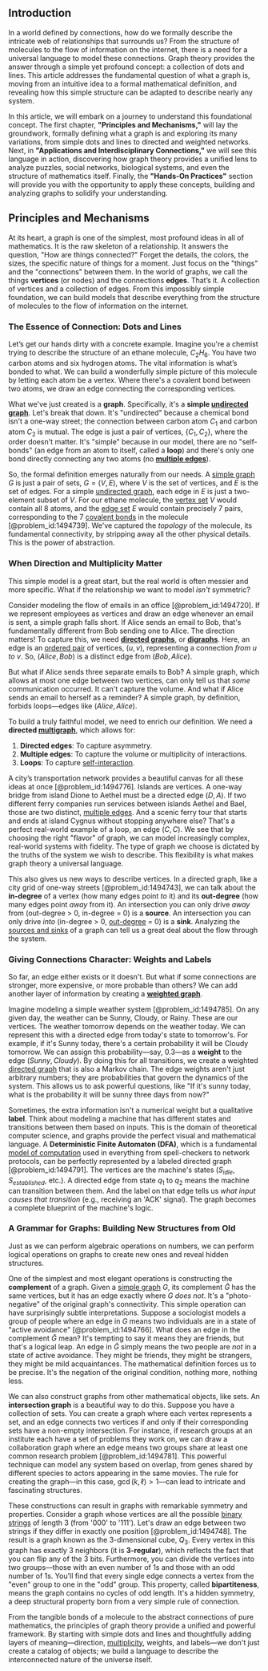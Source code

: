 ## Introduction
In a world defined by connections, how do we formally describe the intricate web of relationships that surrounds us? From the structure of molecules to the flow of information on the internet, there is a need for a universal language to model these connections. Graph theory provides the answer through a simple yet profound concept: a collection of dots and lines. This article addresses the fundamental question of what a graph is, moving from an intuitive idea to a formal mathematical definition, and revealing how this simple structure can be adapted to describe nearly any system.

In this article, we will embark on a journey to understand this foundational concept. The first chapter, **"Principles and Mechanisms,"** will lay the groundwork, formally defining what a graph is and exploring its many variations, from simple dots and lines to directed and weighted networks. Next, in **"Applications and Interdisciplinary Connections,"** we will see this language in action, discovering how graph theory provides a unified lens to analyze puzzles, social networks, biological systems, and even the structure of mathematics itself. Finally, the **"Hands-On Practices"** section will provide you with the opportunity to apply these concepts, building and analyzing graphs to solidify your understanding.

## Principles and Mechanisms

At its heart, a graph is one of the simplest, most profound ideas in all of mathematics. It is the raw skeleton of a relationship. It answers the question, "How are things connected?" Forget the details, the colors, the sizes, the specific nature of things for a moment. Just focus on the "things" and the "connections" between them. In the world of graphs, we call the things **vertices** (or nodes) and the connections **edges**. That’s it. A collection of vertices and a collection of edges. From this impossibly simple foundation, we can build models that describe everything from the structure of molecules to the flow of information on the internet.

### The Essence of Connection: Dots and Lines

Let’s get our hands dirty with a concrete example. Imagine you're a chemist trying to describe the structure of an ethane molecule, $C_2H_6$. You have two carbon atoms and six hydrogen atoms. The vital information is what’s bonded to what. We can build a wonderfully simple picture of this molecule by letting each atom be a vertex. Where there's a covalent bond between two atoms, we draw an edge connecting the corresponding vertices.

What we've just created is a **graph**. Specifically, it's a **simple [undirected graph](@article_id:262541)**. Let's break that down. It's "undirected" because a chemical bond isn't a one-way street; the connection between carbon atom $C_1$ and carbon atom $C_2$ is mutual. The edge is just a pair of vertices, $\{C_1, C_2\}$, where the order doesn't matter. It's "simple" because in our model, there are no "self-bonds" (an edge from an atom to itself, called a **loop**) and there's only one bond directly connecting any two atoms (no **[multiple edges](@article_id:273426)**).

So, the formal definition emerges naturally from our needs. A [simple graph](@article_id:274782) $G$ is just a pair of sets, $G = (V, E)$, where $V$ is the set of vertices, and $E$ is the set of edges. For a simple [undirected graph](@article_id:262541), each edge in $E$ is just a two-element subset of $V$. For our ethane molecule, the [vertex set](@article_id:266865) $V$ would contain all 8 atoms, and the [edge set](@article_id:266666) $E$ would contain precisely 7 pairs, corresponding to the 7 [covalent bonds](@article_id:136560) in the molecule [@problem_id:1494739]. We've captured the *topology* of the molecule, its fundamental connectivity, by stripping away all the other physical details. This is the power of abstraction.

### When Direction and Multiplicity Matter

This simple model is a great start, but the real world is often messier and more specific. What if the relationship we want to model *isn't* symmetric?

Consider modeling the flow of emails in an office [@problem_id:1494720]. If we represent employees as vertices and draw an edge whenever an email is sent, a simple graph falls short. If Alice sends an email to Bob, that's fundamentally different from Bob sending one to Alice. The direction matters! To capture this, we need **[directed graphs](@article_id:271816)**, or **[digraphs](@article_id:268891)**. Here, an edge is an [ordered pair](@article_id:147855) of vertices, $(u, v)$, representing a connection *from* $u$ *to* $v$. So, $(Alice, Bob)$ is a distinct edge from $(Bob, Alice)$.

But what if Alice sends three separate emails to Bob? A simple graph, which allows at most one edge between two vertices, can only tell us that *some* communication occurred. It can't capture the volume. And what if Alice sends an email to herself as a reminder? A simple graph, by definition, forbids loops—edges like $(Alice, Alice)$.

To build a truly faithful model, we need to enrich our definition. We need a **directed [multigraph](@article_id:261082)**, which allows for:
1.  **Directed edges**: To capture asymmetry.
2.  **Multiple edges**: To capture the volume or multiplicity of interactions.
3.  **Loops**: To capture [self-interaction](@article_id:200839).

A city’s transportation network provides a beautiful canvas for all these ideas at once [@problem_id:1494776]. Islands are vertices. A one-way bridge from island Dione to Aethel must be a directed edge $(D, A)$. If two different ferry companies run services between islands Aethel and Bael, those are two distinct, [multiple edges](@article_id:273426). And a scenic ferry tour that starts and ends at island Cygnus without stopping anywhere else? That's a perfect real-world example of a loop, an edge $(C, C)$. We see that by choosing the right "flavor" of graph, we can model increasingly complex, real-world systems with fidelity. The type of graph we choose is dictated by the truths of the system we wish to describe. This flexibility is what makes graph theory a universal language.

This also gives us new ways to describe vertices. In a directed graph, like a city grid of one-way streets [@problem_id:1494743], we can talk about the **in-degree** of a vertex (how many edges point *to* it) and its **out-degree** (how many edges point *away* from it). An intersection you can only drive *away* from (out-degree > 0, in-degree = 0) is a **source**. An intersection you can only drive *into* (in-degree > 0, [out-degree](@article_id:262687) = 0) is a **sink**. Analyzing the [sources and sinks](@article_id:262611) of a graph can tell us a great deal about the flow through the system.

### Giving Connections Character: Weights and Labels

So far, an edge either exists or it doesn't. But what if some connections are stronger, more expensive, or more probable than others? We can add another layer of information by creating a **[weighted graph](@article_id:268922)**.

Imagine modeling a simple weather system [@problem_id:1494785]. On any given day, the weather can be Sunny, Cloudy, or Rainy. These are our vertices. The weather tomorrow depends on the weather today. We can represent this with a directed edge from today's state to tomorrow's. For example, if it's Sunny today, there's a certain probability it will be Cloudy tomorrow. We can assign this probability—say, $0.3$—as a **weight** to the edge $(Sunny, Cloudy)$. By doing this for all transitions, we create a weighted [directed graph](@article_id:265041) that is also a Markov chain. The edge weights aren't just arbitrary numbers; they are probabilities that govern the dynamics of the system. This allows us to ask powerful questions, like "If it's sunny today, what is the probability it will be sunny three days from now?"

Sometimes, the extra information isn't a numerical weight but a qualitative **label**. Think about modeling a machine that has different states and transitions between them based on inputs. This is the domain of theoretical computer science, and graphs provide the perfect visual and mathematical language. A **Deterministic Finite Automaton (DFA)**, which is a fundamental [model of computation](@article_id:636962) used in everything from spell-checkers to network protocols, can be perfectly represented by a labeled directed graph [@problem_id:1494791]. The vertices are the machine's states ($S_{idle}$, $S_{established}$, etc.). A directed edge from state $q_1$ to $q_2$ means the machine can transition between them. And the label on that edge tells us *what input causes that transition* (e.g., receiving an 'ACK' signal). The graph becomes a complete blueprint of the machine's logic.

### A Grammar for Graphs: Building New Structures from Old

Just as we can perform algebraic operations on numbers, we can perform logical operations on graphs to create new ones and reveal hidden structures.

One of the simplest and most elegant operations is constructing the **complement** of a graph. Given a [simple graph](@article_id:274782) $G$, its complement $\bar{G}$ has the same vertices, but it has an edge exactly where $G$ *does not*. It's a "photo-negative" of the original graph's connectivity. This simple operation can have surprisingly subtle interpretations. Suppose a sociologist models a group of people where an edge in $G$ means two individuals are in a state of "active avoidance" [@problem_id:1494766]. What does an edge in the complement $\bar{G}$ mean? It's tempting to say it means they are friends, but that's a logical leap. An edge in $\bar{G}$ simply means the two people are *not* in a state of active avoidance. They might be friends, they might be strangers, they might be mild acquaintances. The mathematical definition forces us to be precise. It's the negation of the original condition, nothing more, nothing less.

We can also construct graphs from other mathematical objects, like sets. An **intersection graph** is a beautiful way to do this. Suppose you have a collection of sets. You can create a graph where each vertex represents a set, and an edge connects two vertices if and only if their corresponding sets have a non-empty intersection. For instance, if research groups at an institute each have a set of problems they work on, we can draw a collaboration graph where an edge means two groups share at least one common research problem [@problem_id:1494781]. This powerful technique can model any system based on overlap, from genes shared by different species to actors appearing in the same movies. The rule for creating the graph—in this case, $\gcd(k, \ell) \gt 1$—can lead to intricate and fascinating structures.

These constructions can result in graphs with remarkable symmetry and properties. Consider a graph whose vertices are all the possible [binary strings](@article_id:261619) of length 3 (from '000' to '111'). Let's draw an edge between two strings if they differ in exactly one position [@problem_id:1494748]. The result is a graph known as the 3-dimensional cube, $Q_3$. Every vertex in this graph has exactly 3 neighbors (it is **3-regular**), which reflects the fact that you can flip any of the 3 bits. Furthermore, you can divide the vertices into two groups—those with an even number of 1s and those with an odd number of 1s. You'll find that every single edge connects a vertex from the "even" group to one in the "odd" group. This property, called **bipartiteness**, means the graph contains no cycles of odd length. It's a hidden symmetry, a deep structural property born from a very simple rule of connection.

From the tangible bonds of a molecule to the abstract connections of pure mathematics, the principles of graph theory provide a unified and powerful framework. By starting with simple dots and lines and thoughtfully adding layers of meaning—direction, [multiplicity](@article_id:135972), weights, and labels—we don't just create a catalog of objects; we build a language to describe the interconnected nature of the universe itself.